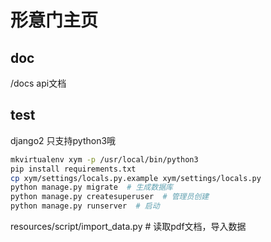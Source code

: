 # 形意门主页
## doc
/docs api文档


## test
django2 只支持python3哦
```bash
mkvirtualenv xym -p /usr/local/bin/python3
pip install requirements.txt
cp xym/settings/locals.py.example xym/settings/locals.py
python manage.py migrate  # 生成数据库
python manage.py createsuperuser  # 管理员创建
python manage.py runserver  # 启动
```

resources/script/import_data.py # 读取pdf文档，导入数据